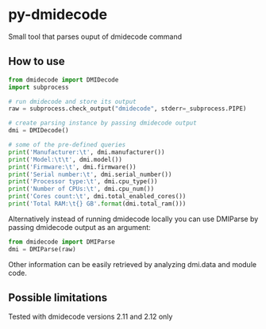 # py-dmidecode

Small tool that parses ouput of dmidecode command

## How to use
```python
from dmidecode import DMIDecode
import subprocess

# run dmidecode and store its output
raw = subprocess.check_output("dmidecode", stderr=_subprocess.PIPE)

# create parsing instance by passing dmidecode output
dmi = DMIDecode()

# some of the pre-defined queries
print('Manufacturer:\t', dmi.manufacturer())
print('Model:\t\t', dmi.model())
print('Firmware:\t', dmi.firmware())
print('Serial number:\t', dmi.serial_number())
print('Processor type:\t', dmi.cpu_type())
print('Number of CPUs:\t', dmi.cpu_num())
print('Cores count:\t', dmi.total_enabled_cores())
print('Total RAM:\t{} GB'.format(dmi.total_ram()))
```

Alternatively instead of running dmidecode locally you can use DMIParse by passing dmidecode output as an argument:
```python
from dmidecode import DMIParse
dmi = DMIParse(raw)
```

Other information can be easily retrieved by analyzing dmi.data and module code.

## Possible limitations
Tested with dmidecode versions 2.11 and 2.12 only
